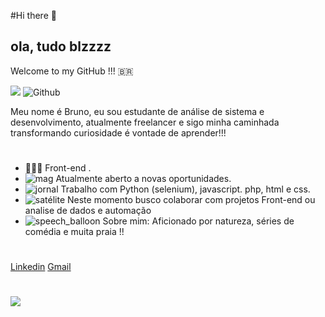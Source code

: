 #Hi there 👋 

## ola, tudo  blzzzz 
Welcome to my GitHub !!! 🇧🇷 

![](https://visitor-badge.laobi.icu/badge?page_id=BrunoRagenr.BrunoRagner) ![Github](https://img.shields.io/github/followers/BrunoRagner?label=Follow&style=social)



Meu nome é Bruno, eu sou estudante de análise de sistema e desenvolvimento, atualmente freelancer e sigo minha caminhada transformando  curiosidade é vontade de aprender!!!
#
-   👨🏻‍💻 Front-end .
-   ![mag](https://github.githubassets.com/images/icons/emoji/unicode/1f50d.png) Atualmente aberto a novas oportunidades.
-   ![jornal](https://github.githubassets.com/images/icons/emoji/unicode/1f4f0.png) Trabalho com Python (selenium), javascript. php, html e css.
-   ![satélite](https://github.githubassets.com/images/icons/emoji/unicode/1f4e1.png) Neste momento busco colaborar com projetos Front-end ou analise de dados e automação 
-   ![speech_balloon](https://github.githubassets.com/images/icons/emoji/unicode/1f4ac.png) Sobre mim: Aficionado por  natureza, séries de comédia e  muita praia !!
#


[Linkedin](https://www.linkedin.com/in/bruno-ragner-ab295a206/) 
[Gmail](brunooragnner@gmail.com)


#
<img align="center" src="https://github-readme-stats.vercel.app/api/top-langs/?username=BrunoRagner&theme=light">
